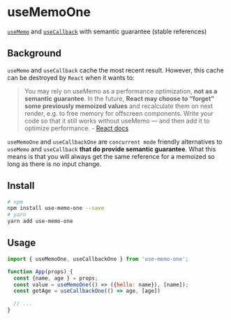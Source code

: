 # useMemoOne

[`useMemo`](https://reactjs.org/docs/hooks-reference.html#usememo) and [`useCallback`](https://reactjs.org/docs/hooks-reference.html#usecallback) with semantic guarantee (stable references)

## Background

`useMemo` and `useCallback` cache the most recent result. However, this cache can be destroyed by `React` when it wants to:

> You may rely on useMemo as a performance optimization, **not as a semantic guarantee**. In the future, **React may choose to “forget” some previously memoized values** and recalculate them on next render, e.g. to free memory for offscreen components. Write your code so that it still works without useMemo — and then add it to optimize performance. - [React docs](https://reactjs.org/docs/hooks-reference.html#usememo)

`useMemoOne` and `useCallbackOne` are `concurrent mode` friendly alternatives to `useMemo` and `useCallback` **that do provide semantic guarantee**. What this means is that you will always get the same reference for a memoized so long as there is no input change.

## Install

```bash
# npm
npm install use-memo-one --save
# yarn
yarn add use-memo-one
```

## Usage

```js
import { useMemoOne, useCallbackOne } from 'use-memo-one';

function App(props) {
  const {name, age } = props;
  const value = useMemoOne(() => ({hello: name}), [name]);
  const getAge = useCallbackOne(() => age, [age])

  // ...
}
```
